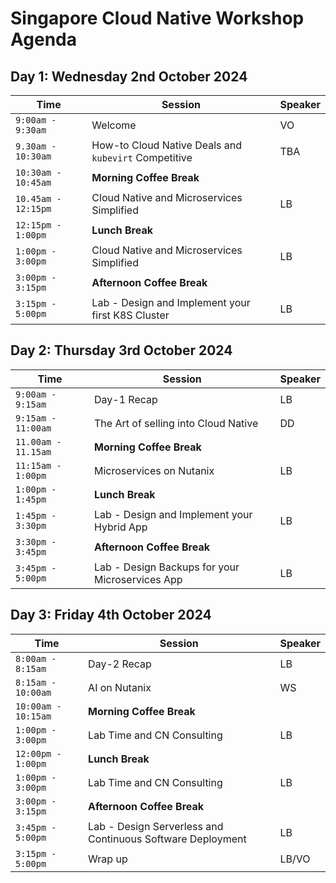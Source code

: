 # Singapore Cloud Native Workshop Agenda

## Day 1: Wednesday 2nd October 2024

|  Time | Session | Speaker |
|-------------------------|--------|----------------|
|`9:00am - 9:30am` | Welcome | VO |
|`9.30am - 10:30am` | How-to Cloud Native Deals and ``kubevirt`` Competitive | TBA |
|`10:30am - 10:45am` | **Morning Coffee Break** |
|`10.45am - 12:15pm` | Cloud Native and Microservices Simplified | LB |
|`12:15pm - 1:00pm` | **Lunch Break** |
|`1:00pm - 3:00pm`| Cloud Native and Microservices Simplified | LB |
|`3:00pm - 3:15pm`| **Afternoon Coffee Break** |
|`3:15pm - 5:00pm`| Lab - Design and Implement your first K8S Cluster | LB |


## Day 2: Thursday 3rd October 2024

| Time | Session | Speaker |
|-------------------------|----------|----------------|
|`9:00am - 9:15am` | Day-1 Recap | LB |
|`9:15am - 11:00am`| The Art of selling into Cloud Native | DD |
|`11.00am - 11.15am` | **Morning Coffee Break** |
|`11:15am - 1:00pm` | Microservices on Nutanix | LB |
|`1:00pm - 1:45pm` | **Lunch Break** |
|`1:45pm - 3:30pm`| Lab - Design and Implement your Hybrid App | LB |
|`3:30pm - 3:45pm` | **Afternoon Coffee Break** |
|`3:45pm - 5:00pm`| Lab - Design Backups for your Microservices App | LB |
                        
## Day 3: Friday 4th October 2024


| Time | Session | Speaker |
|-------------------------|----------|----------------|
|`8:00am - 8:15am` | Day-2 Recap | LB |
|`8:15am - 10:00am`| AI on Nutanix  | WS |
|`10:00am - 10:15am`| **Morning Coffee Break** |
|`1:00pm - 3:00pm`| Lab Time and CN Consulting | LB |
|`12:00pm - 1:00pm` | **Lunch Break** |
|`1:00pm - 3:00pm`| Lab Time and CN Consulting | LB |
|`3:00pm - 3:15pm` | **Afternoon Coffee Break** |
|`3:45pm - 5:00pm`| Lab - Design Serverless and Continuous Software Deployment | LB |
|`3:15pm - 5:00pm`| Wrap up | LB/VO |